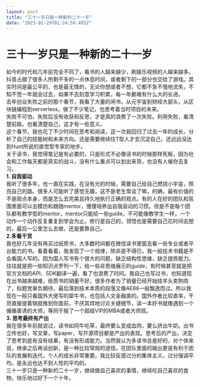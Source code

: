 ```yaml
---
layout: post
title: "三十一岁只是一种新的二十一岁"
date: "2023-01-29T01:24:50.485Z"
---
```

三十一岁只是一种新的二十一岁
==============

如今的时代和几年前完全不同了，看书的人越来越少，刷娱乐视频的人越来越多。抖音占据了很多人所剩不多的一点休息时间，或者剩下的一部分也交给了游戏。其实时间是最公平的，也是最无情的，无论你想或者不想，它都不急不慢地流失，不知不觉一年就会过去，如果不去刻意学习积累，每一年都难有什么大的长进。  
去年创业失败之前的那个春节，我看了大量的闲书，从元宇宙到财经大部头，从区块链编程到serverless，做了不少笔记，也思考着当时项目的未来。  
失败不可怕，失败后没有收获和反思，才是真的浪费了一次失败。利用失败，看清楚前路，也看清楚自己，这才有一些意义。  
这个春节，我也花了不少时间在思考和阅读，这一次我回归了过去一年的成长，分析了自己的技能树和未来方向。还是需要继续往T型人才去沉淀自己，还远远没达到Hunt所说的直觉型专家的地步。  
关于读书，我觉得笔记是有必要的，只是形式不必像读书的时候那样死板，因为社会和工作每天都是真实的战斗，没有什么重点可以划出来背，也没有人催你去复习。  
**1\. 自我驱动**  
我听了很多年，也一直在实践，在没有光的时候，需要自己给自己燃烧小宇宙，照亮自己的路。很多人可能听了感觉无趣，这不是老生常谈了嘛，的确，最有价值的不是观点本身，而是怎么去完美且持久地执行正确的观点。有的人在好的团队和氛围里面可以去模仿和跟随mentor，慢慢培养出自我驱动的习惯。但是不是每个团队都有教学型的mentor，mentor只能给一些guide，不可能像教学生一样，一个动作一个动作反复重复到学会为止。修行是自己的，领悟也是需要自己花时间去想的，最后一公里怎么去做，还是要靠自己。  
**2.多看干货**  
我也好几年没有再买过纸质书，大多数时间都在微信读书里面去看一些专业或者平台能力的书。看着看着，我发现了一个规律，除非是不得已，我一般技术书籍是不会看国人写的。因为国人写书有个很大的问题，缺乏结构性思维，缺乏提炼能力。往往就是把一些知识点罗列一下，给一些非思维展示的guide，有时候甚至就是把官方文档的API、SDK翻译一遍，看了也浪费了时间。我自己也写过书，也知道现在出书越来越难，纸质书的销量不好，很多作者为了销量已经开始挂羊头卖狗肉了，标题党辜负期待，最后落到技术本质的段落又像AE86一般飘逸而过。所以我现在一般只看国外大佬写的犀牛书，也包括人文金融类的。国外作者比较直率，干货直接提着锅就推到你面前，不厌其烦地讨论关键细节，读一本好书就像遇到一个循循善诱的大师，等同于报了一个超级VIP的MBA或者大师班。  
**3\. 思考最终有产出**  
我在很多年前就说过，读书如同牛吃草，最终要么变成血肉，要么挤出牛奶。出书立传也好，写文章，写paper，写开源项目都是产出的表现。思考后的产出，决定了思考到底有没有结果，有没有形成能力。当然我认为多读书总是好的，对个体来说，继承之后再谈创新，是一种比较常规的途径。在团队里面的输出更是有利于团队的发展和迭代，个人的成长非常重要。我比较反感过分的集体主义，过分强调平均，是永远也达不到人性的平均的。  
三十一岁只是一种新的二十一岁，继续做自己喜欢的事情，继续吃自己喜欢的食物，快乐地过好下一个十年。
